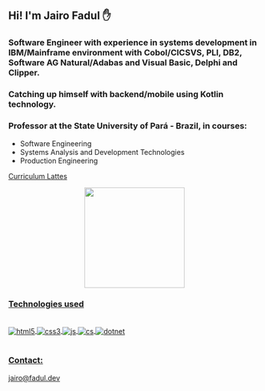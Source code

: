 ## Hi! I'm Jairo Fadul ✋

### Software Engineer with experience in systems development in IBM/Mainframe environment with Cobol/CICSVS, PLI, DB2, Software AG Natural/Adabas and Visual Basic, Delphi and Clipper.
### Catching up himself with backend/mobile using Kotlin technology.
### Professor at the State University of Pará - Brazil, in courses:
* Software Engineering
* Systems Analysis and Development Technologies
* Production Engineering


<!-- ### Looking for opportunities of collabaration in projects related to backend and mobile using Kotlin/Java.  -->



[Curriculum Lattes](http://lattes.cnpq.br/5482391365956398)




<div align="center">
  <a href="https://github.com/fadultech">
<!--  <img height="180em" src="https://github-readme-stats.vercel.app/api?username=fadultech&show_icons=true&theme=dark&include_all_commits=true&count_private=true"/>   -->
 <img height="200em" src="https://github-readme-stats.vercel.app/api/top-langs/?username=fadultech&layout=compact&langs_count=7&theme=dark"/>  
</div>

  
### Technologies used
  
  <div style="display: inline_block"><br/>
    <img align="center" alt="html5" src="https://img.shields.io/badge/HTML5-E34F26?style=for-the-badge&logo=html5&logoColor=white" />
    <img align="center" alt="css3" src="https://img.shields.io/badge/CSS3-1572B6?style=for-the-badge&logo=css3&logoColor=white" />
    <img align="center" alt="js" src="https://img.shields.io/badge/JavaScript-F7DF1E?style=for-the-badge&logo=javascript&logoColor=black" />
    <img align="center" alt="cs" src="https://img.shields.io/badge/C%23-239120?style=for-the-badge&logo=c-sharp&logoColor=white" />
    <img align="center" alt="dotnet" src="https://img.shields.io/badge/.NET-5C2D91?style=for-the-badge&logo=.net&logoColor=white" />
  </div><br/>
  


### Contact:
 <p>jairo@fadul.dev</p>
